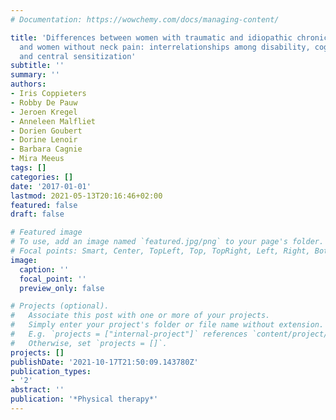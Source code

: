 ```yaml
---
# Documentation: https://wowchemy.com/docs/managing-content/

title: 'Differences between women with traumatic and idiopathic chronic neck pain
  and women without neck pain: interrelationships among disability, cognitive deficits,
  and central sensitization'
subtitle: ''
summary: ''
authors:
- Iris Coppieters
- Robby De Pauw
- Jeroen Kregel
- Anneleen Malfliet
- Dorien Goubert
- Dorine Lenoir
- Barbara Cagnie
- Mira Meeus
tags: []
categories: []
date: '2017-01-01'
lastmod: 2021-05-13T20:16:46+02:00
featured: false
draft: false

# Featured image
# To use, add an image named `featured.jpg/png` to your page's folder.
# Focal points: Smart, Center, TopLeft, Top, TopRight, Left, Right, BottomLeft, Bottom, BottomRight.
image:
  caption: ''
  focal_point: ''
  preview_only: false

# Projects (optional).
#   Associate this post with one or more of your projects.
#   Simply enter your project's folder or file name without extension.
#   E.g. `projects = ["internal-project"]` references `content/project/deep-learning/index.md`.
#   Otherwise, set `projects = []`.
projects: []
publishDate: '2021-10-17T21:50:09.143780Z'
publication_types:
- '2'
abstract: ''
publication: '*Physical therapy*'
---
```

